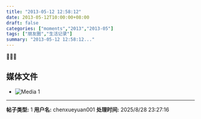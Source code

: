 ```yaml
---
title: "2013-05-12 12:58:12"
date: 2013-05-12T10:00:00+08:00
draft: false
categories: ["moments","2013","2013-05"]
tags: ["朋友圈","生活记录"]
summary: "2013-05-12 12:58:12..."
---
```




## 媒体文件

- ![Media 1](/Moments/photos/2013-05-12/201305121258120.jpg)

---

**帖子类型:** 1
**用户名:** chenxueyuan001
**处理时间:** 2025/8/28 23:27:16